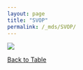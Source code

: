 ```yaml
---
layout: page
title: "SVOP"
permalink: /_mds/SVOP/
---
```


![](../../algns0/5HSAA106162_aln_report.png?raw=true)

[Back to Table](../../display)